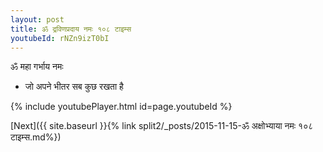 ```yaml
---
layout: post
title: ॐ द्रविणप्रदाय नमः १०८ टाइम्स
youtubeId: rNZn9izT0bI
---
```

 
 
 ॐ महा गर्भाय नमः  
 
 -  जो अपने भीतर सब कुछ रखता है 
 
  
 
  
 
 
 
 
 
 


{% include youtubePlayer.html id=page.youtubeId %}
 
[Next]({{ site.baseurl }}{% link  split2/_posts/2015-11-15-ॐ अक्षोभ्याया नमः १०८ टाइम्स.md%})
 
